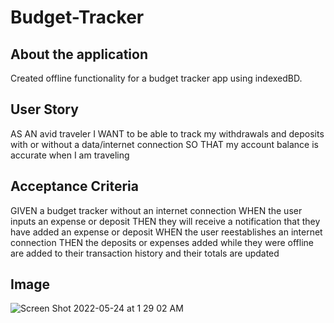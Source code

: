 # Budget-Tracker

## About the application
Created offline functionality for a budget tracker app using indexedBD. 

## User Story
AS AN avid traveler
I WANT to be able to track my withdrawals and deposits with or without a data/internet connection
SO THAT my account balance is accurate when I am traveling 

## Acceptance Criteria
GIVEN a budget tracker without an internet connection
WHEN the user inputs an expense or deposit
THEN they will receive a notification that they have added an expense or deposit
WHEN the user reestablishes an internet connection
THEN the deposits or expenses added while they were offline are added to their transaction history and their totals are updated

## Image
![Screen Shot 2022-05-24 at 1 29 02 AM](https://user-images.githubusercontent.com/94779524/169955869-e7b2aafb-3026-4c56-af4d-0ebce60ec327.png)
